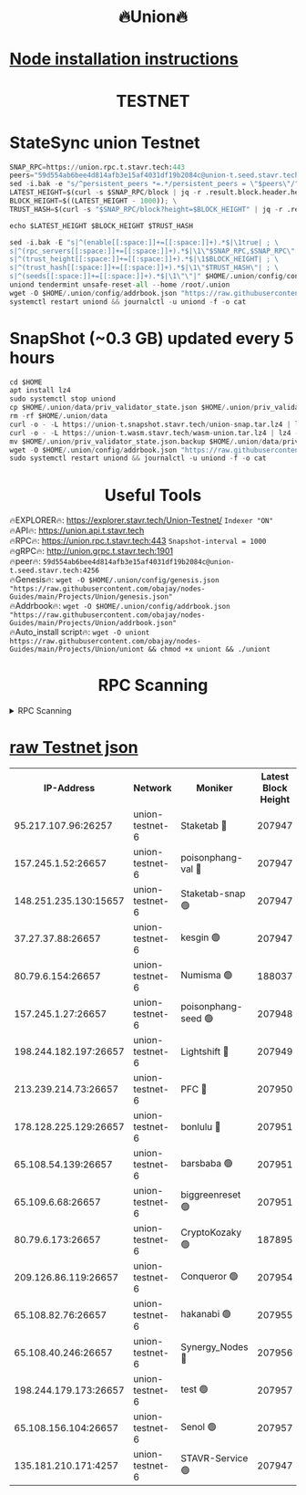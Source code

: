 <h1 align="center"> 🔥Union🔥</h1>

[Node installation instructions](https://github.com/obajay/nodes-Guides/tree/main/Projects/Union)
=

<h1 align="center"> TESTNET</h1>

# StateSync union Testnet
```python
SNAP_RPC=https://union.rpc.t.stavr.tech:443
peers="59d554ab6bee4d814afb3e15af4031df19b2084c@union-t.seed.stavr.tech:4256"
sed -i.bak -e "s/^persistent_peers *=.*/persistent_peers = \"$peers\"/" $HOME/.union/config/config.toml
LATEST_HEIGHT=$(curl -s $SNAP_RPC/block | jq -r .result.block.header.height); \
BLOCK_HEIGHT=$((LATEST_HEIGHT - 1000)); \
TRUST_HASH=$(curl -s "$SNAP_RPC/block?height=$BLOCK_HEIGHT" | jq -r .result.block_id.hash)

echo $LATEST_HEIGHT $BLOCK_HEIGHT $TRUST_HASH

sed -i.bak -E "s|^(enable[[:space:]]+=[[:space:]]+).*$|\1true| ; \
s|^(rpc_servers[[:space:]]+=[[:space:]]+).*$|\1\"$SNAP_RPC,$SNAP_RPC\"| ; \
s|^(trust_height[[:space:]]+=[[:space:]]+).*$|\1$BLOCK_HEIGHT| ; \
s|^(trust_hash[[:space:]]+=[[:space:]]+).*$|\1\"$TRUST_HASH\"| ; \
s|^(seeds[[:space:]]+=[[:space:]]+).*$|\1\"\"|" $HOME/.union/config/config.toml
uniond tendermint unsafe-reset-all --home /root/.union
wget -O $HOME/.union/config/addrbook.json "https://raw.githubusercontent.com/obajay/nodes-Guides/main/Projects/Union/addrbook.json"
systemctl restart uniond && journalctl -u uniond -f -o cat
```
# SnapShot (~0.3 GB) updated every 5 hours
```python
cd $HOME
apt install lz4
sudo systemctl stop uniond
cp $HOME/.union/data/priv_validator_state.json $HOME/.union/priv_validator_state.json.backup
rm -rf $HOME/.union/data
curl -o - -L https://union-t.snapshot.stavr.tech/union-snap.tar.lz4 | lz4 -c -d - | tar -x -C $HOME/.union --strip-components 2
curl -o - -L https://union-t.wasm.stavr.tech/wasm-union.tar.lz4 | lz4 -c -d - | tar -x -C $HOME/.union --strip-components 2
mv $HOME/.union/priv_validator_state.json.backup $HOME/.union/data/priv_validator_state.json
wget -O $HOME/.union/config/addrbook.json "https://raw.githubusercontent.com/obajay/nodes-Guides/main/Projects/Union/addrbook.json"
sudo systemctl restart uniond && journalctl -u uniond -f -o cat
```
 <h1 align="center"> Useful Tools</h1>
 
🔥EXPLORER🔥: https://explorer.stavr.tech/Union-Testnet/        `Indexer "ON"` \
🔥API🔥:      https://union.api.t.stavr.tech \
🔥RPC🔥:      https://union.rpc.t.stavr.tech:443              `Snapshot-interval = 1000` \
🔥gRPC🔥:     http://union.grpc.t.stavr.tech:1901 \
🔥peer🔥:     `59d554ab6bee4d814afb3e15af4031df19b2084c@union-t.seed.stavr.tech:4256` \
🔥Genesis🔥:     `wget -O $HOME/.union/config/genesis.json "https://raw.githubusercontent.com/obajay/nodes-Guides/main/Projects/Union/genesis.json"` \
🔥Addrbook🔥: ```wget -O $HOME/.union/config/addrbook.json "https://raw.githubusercontent.com/obajay/nodes-Guides/main/Projects/Union/addrbook.json"``` \
🔥Auto_install script🔥:  `wget -O uniont https://raw.githubusercontent.com/obajay/nodes-Guides/main/Projects/Union/uniont && chmod +x uniont && ./uniont`

<h1 align="center"> RPC Scanning</h1>

<details>
<summary>RPC Scanning</summary>

<h2 align="center"> We scan nodes in real time every 4 hours. And we provide the final result of RPC endpoints.
We cannot influence the operation of these nodes in any way. </h2>


```python
If Voting Power is higher than 0 --> then the Node is a validator of the network and may be subject to attack and be a potential threat to the chain.
```
```python
We marked such validators with a red symbol
```

</details>

[raw Testnet json](https://rpc-check.uniont.stavr.tech/uniont/rpc-uniont-result.json)
=



<table><tr><th>IP-Address</th><th>Network</th><th>Moniker</th><th>Latest Block Height</th><th>Earliest Block Height</th><th>Catching Up</th><th>Tx Index</th><th>Voting Power</th><th>Scan Time</th></tr><tr><td>95.217.107.96:26257</td><td>union-testnet-6</td><td>Staketab 🔴</td><td>207947</td><td>1</td><td>False</td><td>on</td><td>1000002</td><td>2024-02-27T02:58:47.504337027UTC</td></tr><tr><td>157.245.1.52:26657</td><td>union-testnet-6</td><td>poisonphang-val 🔴</td><td>207947</td><td>1</td><td>False</td><td>on</td><td>1000000</td><td>2024-02-27T02:58:48.106867013UTC</td></tr><tr><td>148.251.235.130:15657</td><td>union-testnet-6</td><td>Staketab-snap 🟢</td><td>207947</td><td>1</td><td>False</td><td>on</td><td>0</td><td>2024-02-27T02:58:48.659069453UTC</td></tr><tr><td>37.27.37.88:26657</td><td>union-testnet-6</td><td>kesgin 🟢</td><td>207947</td><td>1</td><td>False</td><td>on</td><td>0</td><td>2024-02-27T02:58:49.017269446UTC</td></tr><tr><td>80.79.6.154:26657</td><td>union-testnet-6</td><td>Numisma 🟢</td><td>188037</td><td>1</td><td>False</td><td>on</td><td>0</td><td>2024-02-27T02:58:53.511830143UTC</td></tr><tr><td>157.245.1.27:26657</td><td>union-testnet-6</td><td>poisonphang-seed 🟢</td><td>207948</td><td>1</td><td>False</td><td>on</td><td>0</td><td>2024-02-27T02:58:54.092135084UTC</td></tr><tr><td>198.244.182.197:26657</td><td>union-testnet-6</td><td>Lightshift 🔴</td><td>207949</td><td>1</td><td>False</td><td>on</td><td>1000000</td><td>2024-02-27T02:58:56.418964192UTC</td></tr><tr><td>213.239.214.73:26657</td><td>union-testnet-6</td><td>PFC 🔴</td><td>207950</td><td>1</td><td>False</td><td>on</td><td>1000001</td><td>2024-02-27T02:59:06.844561860UTC</td></tr><tr><td>178.128.225.129:26657</td><td>union-testnet-6</td><td>bonlulu 🔴</td><td>207951</td><td>1</td><td>False</td><td>on</td><td>1000000</td><td>2024-02-27T02:59:07.523739297UTC</td></tr><tr><td>65.108.54.139:26657</td><td>union-testnet-6</td><td>barsbaba 🟢</td><td>207951</td><td>1</td><td>False</td><td>on</td><td>0</td><td>2024-02-27T02:59:07.839554452UTC</td></tr><tr><td>65.109.6.68:26657</td><td>union-testnet-6</td><td>biggreenreset 🟢</td><td>207951</td><td>1</td><td>False</td><td>on</td><td>0</td><td>2024-02-27T02:59:08.147359623UTC</td></tr><tr><td>80.79.6.173:26657</td><td>union-testnet-6</td><td>CryptoKozaky 🟢</td><td>187895</td><td>1</td><td>False</td><td>on</td><td>0</td><td>2024-02-27T02:59:10.512504110UTC</td></tr><tr><td>209.126.86.119:26657</td><td>union-testnet-6</td><td>Conqueror 🟢</td><td>207954</td><td>1</td><td>False</td><td>on</td><td>0</td><td>2024-02-27T02:59:29.456919791UTC</td></tr><tr><td>65.108.82.76:26657</td><td>union-testnet-6</td><td>hakanabi 🟢</td><td>207955</td><td>1</td><td>False</td><td>on</td><td>0</td><td>2024-02-27T02:59:35.887042450UTC</td></tr><tr><td>65.108.40.246:26657</td><td>union-testnet-6</td><td>Synergy_Nodes 🔴</td><td>207956</td><td>1</td><td>False</td><td>on</td><td>1000001</td><td>2024-02-27T02:59:42.322785963UTC</td></tr><tr><td>198.244.179.173:26657</td><td>union-testnet-6</td><td>test 🟢</td><td>207957</td><td>1</td><td>False</td><td>on</td><td>0</td><td>2024-02-27T02:59:44.937697377UTC</td></tr><tr><td>65.108.156.104:26657</td><td>union-testnet-6</td><td>Senol 🟢</td><td>207957</td><td>1</td><td>False</td><td>on</td><td>0</td><td>2024-02-27T02:59:45.293226746UTC</td></tr><tr><td>135.181.210.171:4257</td><td>union-testnet-6</td><td>STAVR-Service 🟢</td><td>207947</td><td>206001</td><td>False</td><td>on</td><td>0</td><td>2024-02-27T02:58:48.425941369UTC</td></tr></table>
